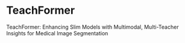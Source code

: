 # TeachFormer

TeachFormer: Enhancing Slim Models with Multimodal, Multi-Teacher Insights for Medical Image Segmentation
